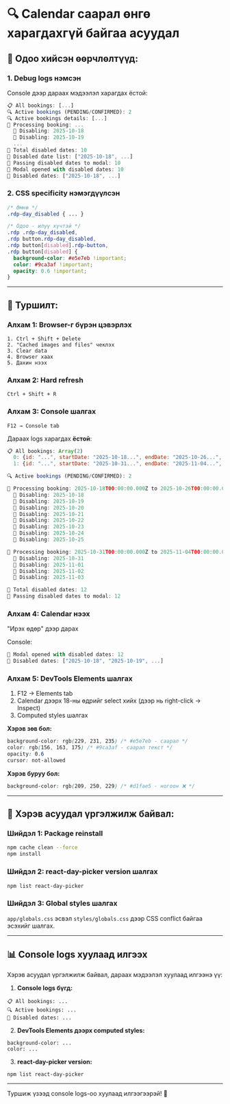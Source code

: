 # 🔍 Calendar саарал өнгө харагдахгүй байгаа асуудал

## 🐛 Одоо хийсэн өөрчлөлтүүд:

### 1. Debug logs нэмсэн
Console дээр дараах мэдээлэл харагдах ёстой:
```javascript
📋 All bookings: [...]
🔍 Active bookings (PENDING/CONFIRMED): 2
🔍 Active bookings details: [...]
📅 Processing booking: ...
  🚫 Disabling: 2025-10-18
  🚫 Disabling: 2025-10-19
  ... 
🚫 Total disabled dates: 10
🚫 Disabled date list: ["2025-10-18", ...]
🎯 Passing disabled dates to modal: 10
🔔 Modal opened with disabled dates: 10
🔔 Disabled dates: ["2025-10-18", ...]
```

### 2. CSS specificity нэмэгдүүлсэн
```css
/* Өмнө */
.rdp-day_disabled { ... }

/* Одоо - илүү хүчтэй */
.rdp .rdp-day_disabled,
.rdp button.rdp-day_disabled,
.rdp button[disabled].rdp-button,
.rdp button[disabled] {
  background-color: #e5e7eb !important;
  color: #9ca3af !important;
  opacity: 0.6 !important;
}
```

---

## 🧪 Туршилт:

### Алхам 1: Browser-г бүрэн цэвэрлэх
```
1. Ctrl + Shift + Delete
2. "Cached images and files" чеклэх
3. Clear data
4. Browser хаах
5. Дахин нээх
```

### Алхам 2: Hard refresh
```
Ctrl + Shift + R
```

### Алхам 3: Console шалгах
```
F12 → Console tab
```

Дараах logs харагдах **ёстой**:
```javascript
📋 All bookings: Array(2)
  0: {id: "...", startDate: "2025-10-18...", endDate: "2025-10-26...", status: "CONFIRMED"}
  1: {id: "...", startDate: "2025-10-31...", endDate: "2025-11-04...", status: "PENDING"}

🔍 Active bookings (PENDING/CONFIRMED): 2

📅 Processing booking: 2025-10-18T00:00:00.000Z to 2025-10-26T00:00:00.000Z
  🚫 Disabling: 2025-10-18
  🚫 Disabling: 2025-10-19
  🚫 Disabling: 2025-10-20
  🚫 Disabling: 2025-10-21
  🚫 Disabling: 2025-10-22
  🚫 Disabling: 2025-10-23
  🚫 Disabling: 2025-10-24
  🚫 Disabling: 2025-10-25

📅 Processing booking: 2025-10-31T00:00:00.000Z to 2025-11-04T00:00:00.000Z
  🚫 Disabling: 2025-10-31
  🚫 Disabling: 2025-11-01
  🚫 Disabling: 2025-11-02
  🚫 Disabling: 2025-11-03

🚫 Total disabled dates: 12
🎯 Passing disabled dates to modal: 12
```

### Алхам 4: Calendar нээх
"Ирэх өдөр" дээр дарах

Console:
```javascript
🔔 Modal opened with disabled dates: 12
🔔 Disabled dates: ["2025-10-18", "2025-10-19", ...]
```

### Алхам 5: DevTools Elements шалгах
1. F12 → Elements tab
2. Calendar дээрх 18-ны өдрийг select хийх (дээр нь right-click → Inspect)
3. Computed styles шалгах

**Хэрэв зөв бол:**
```css
background-color: rgb(229, 231, 235) /* #e5e7eb - саарал */
color: rgb(156, 163, 175) /* #9ca3af - саарал текст */
opacity: 0.6
cursor: not-allowed
```

**Хэрэв буруу бол:**
```css
background-color: rgb(209, 250, 229) /* #d1fae5 - ногоон ❌ */
```

---

## 🔧 Хэрэв асуудал үргэлжилж байвал:

### Шийдэл 1: Package reinstall
```bash
npm cache clean --force
npm install
```

### Шийдэл 2: react-day-picker version шалгах
```bash
npm list react-day-picker
```

### Шийдэл 3: Global styles шалгах
`app/globals.css` эсвэл `styles/globals.css` дээр CSS conflict байгаа эсэхийг шалгах.

---

## 📊 Console logs хуулаад илгээх

Хэрэв асуудал үргэлжилж байвал, дараах мэдээлэл хуулаад илгээнэ үү:

1. **Console logs бүгд:**
```
📋 All bookings: ...
🔍 Active bookings: ...
🚫 Disabled dates: ...
```

2. **DevTools Elements дээрх computed styles:**
```
background-color: ...
color: ...
```

3. **react-day-picker version:**
```
npm list react-day-picker
```

---

Туршиж үзээд console logs-оо хуулаад илгээгээрэй! 🚀

